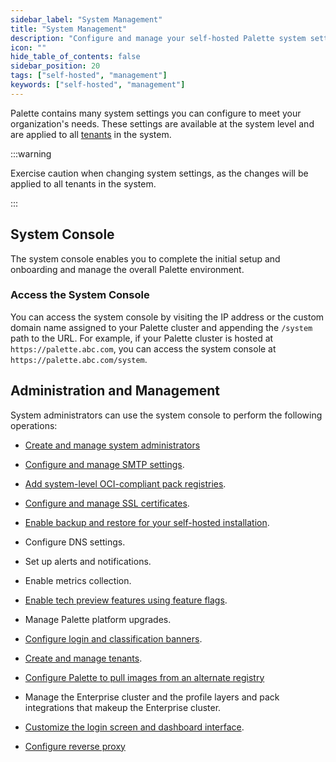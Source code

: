 ```yaml
---
sidebar_label: "System Management"
title: "System Management"
description: "Configure and manage your self-hosted Palette system settings."
icon: ""
hide_table_of_contents: false
sidebar_position: 20
tags: ["self-hosted", "management"]
keywords: ["self-hosted", "management"]
---
```


Palette contains many system settings you can configure to meet your organization's needs. These settings are available
at the system level and are applied to all [tenants](../../../glossary-all.md#tenant) in the system.

:::warning

Exercise caution when changing system settings, as the changes will be applied to all tenants in the system.

:::

## System Console

The system console enables you to complete the initial setup and onboarding and manage the overall Palette environment.

### Access the System Console

You can access the system console by visiting the IP address or the custom domain name assigned to your Palette cluster
and appending the `/system` path to the URL. For example, if your Palette cluster is hosted at
`https://palette.abc.com`, you can access the system console at `https://palette.abc.com/system`.

## Administration and Management

System administrators can use the system console to perform the following operations:

- [Create and manage system administrators](account-management/account-management.md)

- [Configure and manage SMTP settings](smtp.md).

- [Add system-level OCI-compliant pack registries](add-registry.md).

- [Configure and manage SSL certificates](ssl-certificate-management.md).

- [Enable backup and restore for your self-hosted installation](backup-restore.md).

- Configure DNS settings.

- Set up alerts and notifications.

- Enable metrics collection.

- [Enable tech preview features using feature flags](./feature-flags.md).

- Manage Palette platform upgrades.

- [Configure login and classification banners](./login-banner.md).

- [Create and manage tenants](tenant-management.md).

- [Configure Palette to pull images from an alternate registry](registry-override.md)

- Manage the Enterprise cluster and the profile layers and pack integrations that makeup the Enterprise cluster.

- [Customize the login screen and dashboard interface](./customize-interface.md).

- [Configure reverse proxy](reverse-proxy.md)
